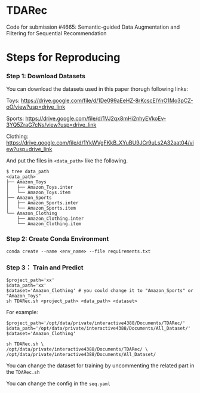 # TDARec

Code for submission  #4665: Semantic-guided Data Augmentation and Filtering for Sequential Recommendation



# Steps for Reproducing 

### Step 1: Download Datasets

You can download the datasets used in this paper thorugh following links:

Toys: https://drive.google.com/file/d/1De099aEeHZ-8rKcscElYnO1Mo3pCZ-oO/view?usp=drive_link

Sports: https://drive.google.com/file/d/1VJ2qx8mHi2nhyEVkoEv-3YQ5ZraG7cNs/view?usp=drive_link

Clothing: https://drive.google.com/file/d/1YkWVgFKkB_XYuBU9JCr9uLs2A32aat04/view?usp=drive_link



And put the files in `<data_path>` like the following.

```
$ tree data_path
<data_path>
├── Amazon_Toys
│   ├── Amazon_Toys.inter
│   └── Amazon_Toys.item
├── Amazon_Sports
│   ├── Amazon_Sports.inter
│   └── Amazon_Sports.item
└── Amazon_Clothing
    ├── Amazon_Clothing.inter
    └── Amazon_Clothing.item
```



### Step 2: Create Conda Environment

```shell
conda create --name <env_name> --file requirements.txt
```



### Step 3： Train and Predict

```shell
$project_path='xx'
$data_path='xx'
$dataset='Amazon_Clothing' # you could change it to "Amazon_Sports" or "Amazon_Toys"
sh TDARec.sh <project_path> <data_path> <dataset>
```

For example:

```shell
$project_path='/opt/data/private/interactive4388/Documents/TDARec/'
$data_path='/opt/data/private/interactive4388/Documents/All_Dataset/'
$dataset='Amazon_Clothing'

sh TDARec.sh \
/opt/data/private/interactive4388/Documents/TDARec/ \
/opt/data/private/interactive4388/Documents/All_Dataset/
```



You can change the dataset for training by uncommenting the related part in the `TDARec.sh`



You can change the config in the `seq.yaml`

